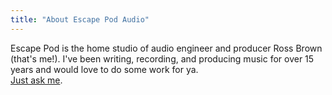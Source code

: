 ```yaml
---
title: "About Escape Pod Audio"
---
```


Escape Pod is the home studio of audio engineer and producer Ross Brown (that's me!). I've been writing, recording, and producing music for over 15 years and would love to do some work for ya.  
<a href="mailto:albatrocity@gmail.com">Just ask me</a>.

